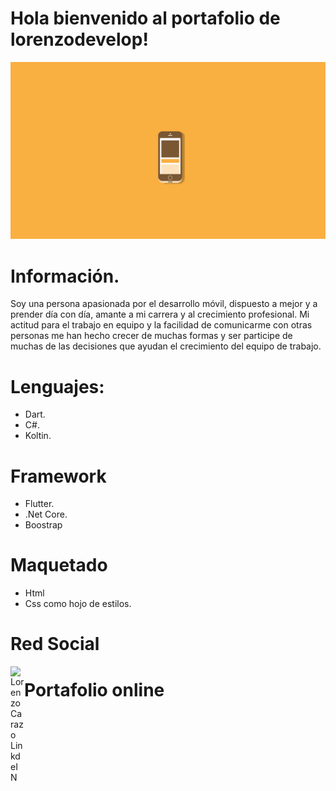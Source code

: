 # Hola bienvenido al portafolio de lorenzodevelop!


![Farmers Market Finder Demo](video/porta.gif)

# Información.

Soy una persona apasionada por el desarrollo móvil, dispuesto a mejor y a prender día con día, amante a mi carrera y al crecimiento profesional.
Mi actitud para el trabajo en equipo y la facilidad de comunicarme con otras personas me han hecho crecer de muchas formas y ser participe de muchas de las decisiones que ayudan el crecimiento del equipo de trabajo.

# Lenguajes:

- Dart.
- C#.
- Koltin.

# Framework

-  Flutter.
- .Net Core.
-  Boostrap

# Maquetado

- Html
- Css como hojo de estilos.
# Red Social

<a href="https://www.linkedin.com/in/lorenzo-carazo-zu%C3%B1iga-26947a197?lipi=urn%3Ali%3Apage%3Ad_flagship3_profile_view_base_contact_details%3B7L4xYaWERwu%2BB%2B8JKteJAg%3D%3D">
  <img align="left" alt="Lorenzo Carazo LinkdeIN" width="22px" src="https://cdn.jsdelivr.net/npm/simple-icons@v3/icons/linkedin.svg" />
</a>

# Portafolio online

<a href="https://lottoappnuevostiempos.herokuapp.com/">
